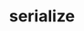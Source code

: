 ---
title: "serialize"
template: index.jade
arguments:
    model: required to convert into parameters for
description:
---